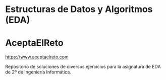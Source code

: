 <h1> Estructuras de Datos y Algoritmos (EDA) </h1>

# AceptaElReto
https://www.aceptaelreto.com

Repositorio de soluciones de diversos ejercicios para la asignatura de EDA de 2º de Ingeniería Informática.
